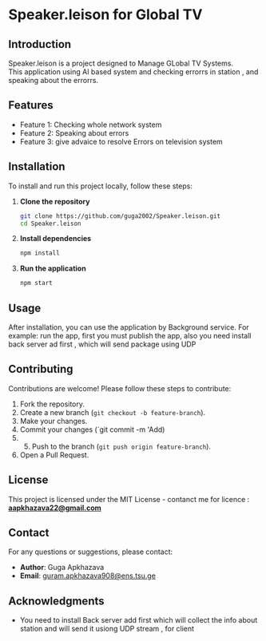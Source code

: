 # Speaker.leison for Global TV <br>

## Introduction
Speaker.leison is a project designed to Manage GLobal TV Systems.<br> This application using AI based system and  checking errorrs in station , and speaking about the errorrs.<br>

## Features
- Feature 1: Checking whole  network system<br>
- Feature 2: Speaking about errors
- Feature 3: give advaice  to resolve Errors on  television system

## Installation
To install and run this project locally, follow these steps:<br>

1. **Clone the repository**
    ```sh
    git clone https://github.com/guga2002/Speaker.leison.git
    cd Speaker.leison
    ```

2. **Install dependencies**
    ```sh
    npm install
    ```

3. **Run the application**
    ```sh
    npm start
    ```

## Usage
After installation, you can use the application by Background service. For example:
run the app, first  you must publish the app, also  you need  install back server ad  first , which will send  package using UDP <br>

## Contributing
Contributions are welcome! Please follow these steps to contribute:
1. Fork the repository.
2. Create a new branch (`git checkout -b feature-branch`).
3. Make your changes.
4. Commit your changes (`git commit -m 'Add)
5. 5. Push to the branch (`git push origin feature-branch`).
6. Open a Pull Request.

## License
This project is licensed under the MIT License - contanct me  for licence : **aapkhazava22@gmail.com** <br>
## Contact
For any questions or suggestions, please contact:
- **Author**: Guga Apkhazava
- **Email**: guram.apkhazava908@ens.tsu.ge

## Acknowledgments
- You need to install  Back server add first  which will collect  the info about station and will send  it usiong UDP stream , for client
